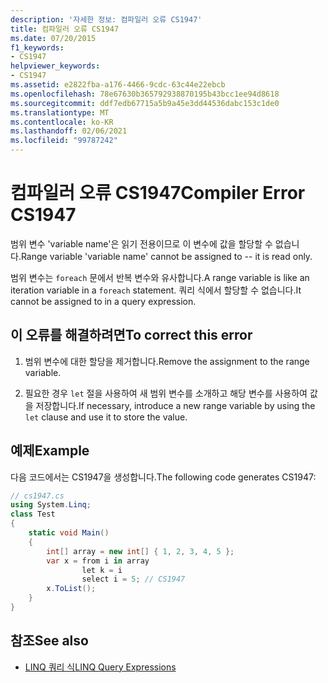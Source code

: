 ```yaml
---
description: '자세한 정보: 컴파일러 오류 CS1947'
title: 컴파일러 오류 CS1947
ms.date: 07/20/2015
f1_keywords:
- CS1947
helpviewer_keywords:
- CS1947
ms.assetid: e2822fba-a176-4466-9cdc-63c44e22ebcb
ms.openlocfilehash: 78e67630b365792938870195b43bcc1ee94d8618
ms.sourcegitcommit: ddf7edb67715a5b9a45e3dd44536dabc153c1de0
ms.translationtype: MT
ms.contentlocale: ko-KR
ms.lasthandoff: 02/06/2021
ms.locfileid: "99787242"
---
```

# <a name="compiler-error-cs1947"></a><span data-ttu-id="e61a4-103">컴파일러 오류 CS1947</span><span class="sxs-lookup"><span data-stu-id="e61a4-103">Compiler Error CS1947</span></span>

<span data-ttu-id="e61a4-104">범위 변수 'variable name'은 읽기 전용이므로 이 변수에 값을 할당할 수 없습니다.</span><span class="sxs-lookup"><span data-stu-id="e61a4-104">Range variable 'variable name' cannot be assigned to -- it is read only.</span></span>  
  
 <span data-ttu-id="e61a4-105">범위 변수는 `foreach` 문에서 반복 변수와 유사합니다.</span><span class="sxs-lookup"><span data-stu-id="e61a4-105">A range variable is like an iteration variable in a `foreach` statement.</span></span> <span data-ttu-id="e61a4-106">쿼리 식에서 할당할 수 없습니다.</span><span class="sxs-lookup"><span data-stu-id="e61a4-106">It cannot be assigned to in a query expression.</span></span>  
  
## <a name="to-correct-this-error"></a><span data-ttu-id="e61a4-107">이 오류를 해결하려면</span><span class="sxs-lookup"><span data-stu-id="e61a4-107">To correct this error</span></span>  
  
1. <span data-ttu-id="e61a4-108">범위 변수에 대한 할당을 제거합니다.</span><span class="sxs-lookup"><span data-stu-id="e61a4-108">Remove the assignment to the range variable.</span></span>  
  
2. <span data-ttu-id="e61a4-109">필요한 경우 `let` 절을 사용하여 새 범위 변수를 소개하고 해당 변수를 사용하여 값을 저장합니다.</span><span class="sxs-lookup"><span data-stu-id="e61a4-109">If necessary, introduce a new range variable by using the `let` clause and use it to store the value.</span></span>  
  
## <a name="example"></a><span data-ttu-id="e61a4-110">예제</span><span class="sxs-lookup"><span data-stu-id="e61a4-110">Example</span></span>  

 <span data-ttu-id="e61a4-111">다음 코드에서는 CS1947을 생성합니다.</span><span class="sxs-lookup"><span data-stu-id="e61a4-111">The following code generates CS1947:</span></span>  
  
```csharp  
// cs1947.cs  
using System.Linq;  
class Test  
{  
    static void Main()  
    {  
        int[] array = new int[] { 1, 2, 3, 4, 5 };  
        var x = from i in array  
                let k = i  
                select i = 5; // CS1947  
        x.ToList();  
    }  
}  
```  
  
## <a name="see-also"></a><span data-ttu-id="e61a4-112">참조</span><span class="sxs-lookup"><span data-stu-id="e61a4-112">See also</span></span>

- [<span data-ttu-id="e61a4-113">LINQ 쿼리 식</span><span class="sxs-lookup"><span data-stu-id="e61a4-113">LINQ Query Expressions</span></span>](../linq/index.md)
